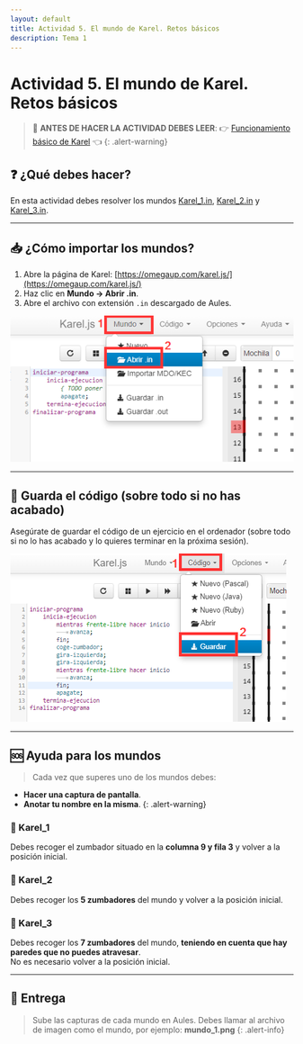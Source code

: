 ```yaml
---
layout: default
title: Actividad 5. El mundo de Karel. Retos básicos
description: Tema 1
---
```


# Actividad 5. El mundo de Karel. Retos básicos

> 🚀 **ANTES DE HACER LA ACTIVIDAD DEBES LEER**: 👉 [Funcionamiento básico de Karel](../funcionamiento-basico-karel) 👈
{: .alert-warning}

## ❓ ¿Qué debes hacer?
En esta actividad debes resolver los mundos <a href="Karel_1.in" download>Karel_1.in</a>, <a href="Karel_2.in" download>Karel_2.in</a> y <a href="Karel_3.in" download>Karel_3.in</a>.

---

## 📥 ¿Cómo importar los mundos?
1. Abre la página de Karel: [https://omegaup.com/karel.js/](https://omegaup.com/karel.js/)  
2. Haz clic en **Mundo → Abrir .in**.  
3. Abre el archivo con extensión `.in` descargado de Aules.  

![Actividad 5](./act5_1.png)

---

## 💾 Guarda el código (sobre todo si no has acabado)
Asegúrate de guardar el código de un ejercicio en el ordenador (sobre todo si no lo has acabado y lo quieres terminar en la próxima sesión).  

![Actividad 5](./act5_2.png)

---

## 🆘 Ayuda para los mundos 

> Cada vez que superes uno de los mundos debes:  
- **Hacer una captura de pantalla**.  
- **Anotar tu nombre en la misma**. 
{: .alert-warning}

### 🔴 Karel_1
Debes recoger el zumbador situado en la **columna 9 y fila 3** y volver a la posición inicial.  

### 🔴 Karel_2
Debes recoger los **5 zumbadores** del mundo y volver a la posición inicial.  

### 🔴 Karel_3
Debes recoger los **7 zumbadores** del mundo, **teniendo en cuenta que hay paredes que no puedes atravesar**.  
No es necesario volver a la posición inicial.  

---

## 📸 Entrega 

> Sube las capturas de cada mundo en Aules. Debes llamar al archivo de imagen como el mundo, por ejemplo: **mundo_1.png**
{: .alert-info}